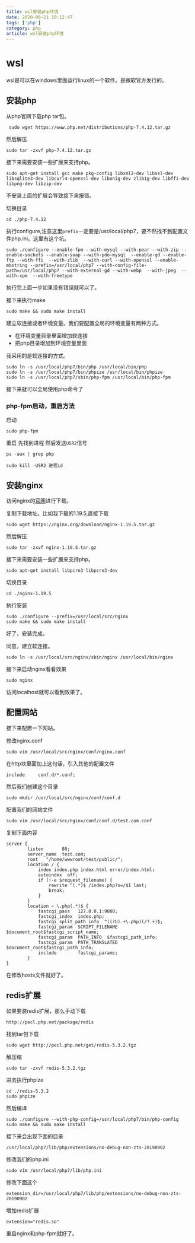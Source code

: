 ```yaml
---
title: wsl安装php环境
date: 2020-08-21 10:12:47
tags: ['php']
category: php
article: wsl安装php环境
---
```


# wsl

wsl是可以在windows里面运行linux的一个软件。是微软官方发行的。

## 安装php

从php官网下载php tar包。

```
 sudo wget https://www.php.net/distributions/php-7.4.12.tar.gz
```

然后解压

```
sudo tar -zxvf php-7.4.12.tar.gz
```

接下来需要安装一些扩展来支持php。

```
sudo apt-get install gcc make pkg-config libxml2-dev libssl-dev libsqlite3-dev libcurl4-openssl-dev libonig-dev zlib1g-dev libffi-dev libpng-dev libzip-dev
```

不安装上面的扩展会导致接下来报错。

切换目录

```
cd ./php-7.4.12
```

执行configure,注意这里`prefix`一定要是/usr/local/php7，要不然找不到配置文件php.ini。这里有这个坑。

```
sudo ./configure --enable-fpm --with-mysql --with-pear --with-zip --enable-sockets --enable-soap --with-pdo-mysql  --enable-gd --enable-ftp --with-ffi  --with-zlib  --with-curl --with-openssl --enable-mbstring --prefix=/usr/local/php7 --with-config-file-path=/usr/local/php7 --with-external-gd --with-webp  --with-jpeg  --with-xpm  --with-freetype
```

执行完上面一步如果没有错误就可以了。

接下来执行make

```
sudo make && sudo make install
```

建立软连接或者环境变量。我们要配置全局的环境变量有两种方式。
- 在环境变量目录里面增加软连接
- 把php目录增加到环境变量里面

我采用的是软连接的方式。

```
sudo ln -s /usr/local/php7/bin/php /usr/local/bin/php
sudo ln -s /usr/local/php7/bin/phpize /usr/local/bin/phpize
sudo ln -s /usr/local/php7/sbin/php-fpm /usr/local/bin/php-fpm
```

接下来就可以全局使用php命令了

### php-fpm启动，重启方法

启动

```
sudo php-fpm
```

重启 先找到进程 然后发送`USR2`信号

```
ps -aux | grep php

sudo kill -USR2 进程id
```


## 安装nginx

访问nginx的[官网](https://nginx.org/en/download.html)进行下载。

复制下载地址。比如我下载的1.19.5,直接下载

```
sudo wget https://nginx.org/download/nginx-1.19.5.tar.gz
```

然后解压

```
sudo tar -zxvf nginx-1.19.5.tar.gz
```

接下来需要安装一些扩展来支持php。

```
sudo apt-get install libpcre3 libpcre3-dev
```

切换目录

```
cd ./nginx-1.19.5
```

执行安装

```
sudo ./configure --prefix=/usr/local/src/nginx
sudo make && sudo make install
```

好了，安装完成。

同意，建立软连接。

```
sudo ln -s /usr/local/src/nginx/sbin/nginx /usr/local/bin/nginx
```

接下来启动nginx看看效果

```
sudo nginx
```

访问localhost就可以看到效果了。


## 配置网站

接下来配置一下网站。

修改nginx.conf

```
sudo vim /usr/local/src/nginx/conf/nginx.conf
```

在http块里面加上这句话，引入其他的配置文件

```
include     conf.d/*.conf;
```

然后我们创建这个目录

```
sudo mkdir /usr/local/src/nginx/conf/conf.d
```

配置我们的网站文件

```
sudo vim /usr/local/src/nginx/conf/conf.d/test.com.conf
```

复制下面内容

```
server {
        listen       80;
        server_name  test.com;
        root   "/home/wwwroot/test/public/";
        location / {
            index index.php index.html error/index.html;
            autoindex  off;
            if (!-e $request_filename) {
                rewrite ^(.*)$ /index.php?s=/$1 last;
                break;
            }
        }
        location ~ \.php(.*)$ {
            fastcgi_pass   127.0.0.1:9000;
            fastcgi_index  index.php;
            fastcgi_split_path_info  ^((?U).+\.php)(/?.+)$;
            fastcgi_param  SCRIPT_FILENAME  $document_root$fastcgi_script_name;
            fastcgi_param  PATH_INFO  $fastcgi_path_info;
            fastcgi_param  PATH_TRANSLATED  $document_root$fastcgi_path_info;
            include        fastcgi_params;
        }
}
```

在修改hosts文件就好了。

## redis扩展

如果要装redis扩展，那么手动下载

```
http://pecl.php.net/package/redis
```

找到tar包下载

```
sudo wget http://pecl.php.net/get/redis-5.3.2.tgz
```

解压缩
```
sudo tar -zxvf redis-5.3.2.tgz
```

进去执行phpize

```
cd ./redis-5.3.2
sudo phpize
```

然后编译

```
sudo ./configure --with-php-config=/usr/local/php7/bin/php-config
sudo make && sudo make install
```

接下来会出现下面的目录

```
/usr/local/php7/lib/php/extensions/no-debug-non-zts-20190902
```

修改我们的php.ini

```
sudo vim /usr/local/php7/lib/php.ini
```

修改下面这个
```
extension_dir=/usr/local/php7/lib/php/extensions/no-debug-non-zts-20190902
```

增加redis扩展

```
extension="redis.so"
```

重启nginx和php-fpm就好了。

